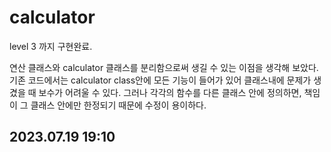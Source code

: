 # calculator


level 3 까지 구현완료.


연산 클래스와 calculator 클래스를 분리함으로써 생길 수 있는 이점을 생각해 보았다.
기존 코드에서는 calculator class안에 모든 기능이 들어가 있어 클래스내에 문제가 생겼을 때 보수가 어려울 수 있다.
그러나 각각의 함수를 다른 클래스 안에 정의하면, 책임이 그 클래스 안에만 한정되기 때문에 수정이 용이하다.


2023.07.19 19:10
-----------------------
